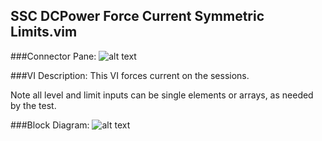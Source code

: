 ## **SSC DCPower Force Current Symmetric Limits.vim**
###Connector Pane:
![alt text](/Instrument%20Control/DCPower/SSC%20DCPower/SSC%20DCPower%20Force%20Current%20Symmetric%20Limits.vimc.png "SSC DCPower Force Current Symmetric Limits.vim connector pane")

###VI Description:
This VI forces current on the sessions.

Note all level and limit inputs can be single elements or arrays, as needed by the test.

###Block Diagram:
![alt text](/Instrument%20Control/DCPower/SSC%20DCPower/SSC%20DCPower%20Force%20Current%20Symmetric%20Limits.vimd.png "SSC DCPower Force Current Symmetric Limits.vim block diagram")
